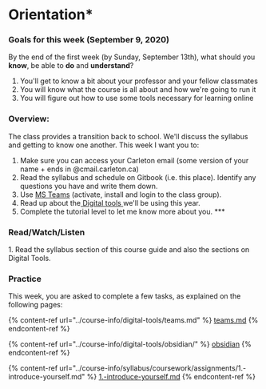 # Orientation\*

### Goals for this week (September 9, 2020)

By the end of the first week (by Sunday, September 13th), what should you **know**, be able to **do** and **understand**?

1. You'll get to know a bit about your professor and your fellow classmates
2. You will know what the course is all about and how we're going to run it
3. You will figure out how to use some tools necessary for learning online

### Overview:

The class provides a transition back to school. We'll discuss the syllabus and getting to know one another. This week I want you to:&#x20;

1. Make sure you can access your Carleton email (some version of your name + ends in @cmail.carleton.ca)
2. Read the syllabus and schedule on Gitbook (i.e. this place). Identify any questions you have and write them down.&#x20;
3. Use [MS Teams](../course-info/digital-tools/teams.md) (activate, install and login to the class group).&#x20;
4. Read up about the[ Digital tools ](../course-info/digital-tools/)we'll be using this year.
5. Complete the tutorial level to let me know more about you. \*\*\*

### Read/Watch/Listen

1\. Read the syllabus section of this course guide and also the sections on Digital Tools.&#x20;





### Practice

This week, you are asked to complete a few tasks, as explained on the following pages:&#x20;

{% content-ref url="../course-info/digital-tools/teams.md" %}
[teams.md](../course-info/digital-tools/teams.md)
{% endcontent-ref %}

{% content-ref url="../course-info/digital-tools/obsidian/" %}
[obsidian](../course-info/digital-tools/obsidian/)
{% endcontent-ref %}

{% content-ref url="../course-info/syllabus/coursework/assignments/1.-introduce-yourself.md" %}
[1.-introduce-yourself.md](../course-info/syllabus/coursework/assignments/1.-introduce-yourself.md)
{% endcontent-ref %}

